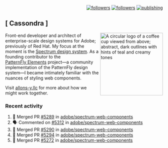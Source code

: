 <p align="right"><a rel="me" href="https://front-end.social/@castastrophe">
    <img alt="followers" title="Follow me on Mastodon" src="https://img.shields.io/mastodon/follow/109297102751309835?domain=https%3A%2F%2Ffront-end.social&label=Follow&logo=mastodon&logoColor=white&style=for-the-badge&labelColor=008080&color=006969"/></a>
  <a href="https://codepen.io/castastrophe/">
    <img alt="followers" title="Follow me on CodePen" src="https://img.shields.io/badge/23-1?color=640464&labelColor=7c007c&style=for-the-badge&logo=codepen&label=Follow"/></a>
<a href="https://castastrophe.medium.com/">
    <img alt="publishing" title="View articles on Medium" src="https://img.shields.io/badge/107-1?color=666&labelColor=444&label=subscribe&logo=medium&logoColor=white&style=for-the-badge"/></a>
</p>

## [&nbsp;Cassondra&nbsp;]

<img align="right" src="https://github-production-user-asset-6210df.s3.amazonaws.com/1840295/253016758-ba468774-1cd3-42c2-8f43-947b5eeb5edf.png" height="200" alt="A circular logo of a coffee cup viewed from above; abstract, dark outlines with hints of teal and creamy tones">

Front-end developer and architect of enterprise-scale design systems for Adobe; previously of Red Hat. My focus at the moment is the [Spectrum design system](https://github.com/adobe/spectrum-css). As a founding contributor to the [PatternFly&nbsp;Elements](https://github.com/patternfly/patternfly-elements) project&mdash;a community implementation of the PatternFly design system&mdash;I became intimately familiar with the nuances of styling web components.

Visit [allons-y.llc](http://allons-y.llc/) for more about how we might work together.

### Recent activity

<!--START_SECTION:activity-->
1. 🎉 Merged PR [#5289](https://github.com/adobe/spectrum-web-components/pull/5289) in [adobe/spectrum-web-components](https://github.com/adobe/spectrum-web-components)
2. 🗣 Commented on [#5312](https://github.com/adobe/spectrum-web-components/pull/5312#issuecomment-2770672435) in [adobe/spectrum-web-components](https://github.com/adobe/spectrum-web-components)
3. 🎉 Merged PR [#5290](https://github.com/adobe/spectrum-web-components/pull/5290) in [adobe/spectrum-web-components](https://github.com/adobe/spectrum-web-components)
4. 🎉 Merged PR [#5294](https://github.com/adobe/spectrum-web-components/pull/5294) in [adobe/spectrum-web-components](https://github.com/adobe/spectrum-web-components)
5. 🎉 Merged PR [#5272](https://github.com/adobe/spectrum-web-components/pull/5272) in [adobe/spectrum-web-components](https://github.com/adobe/spectrum-web-components)
<!--END_SECTION:activity-->
